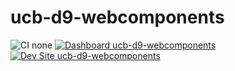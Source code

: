 # ucb-d9-webcomponents

![CI none](https://img.shields.io/badge/ci-none-orange.svg)
[![Dashboard ucb-d9-webcomponents](https://img.shields.io/badge/dashboard-ucb_d9_webcomponents-yellow.svg)](https://dashboard.pantheon.io/sites/c3d2ad14-613d-46c3-9ebc-0044be8a9f1d#dev/code)
[![Dev Site ucb-d9-webcomponents](https://img.shields.io/badge/site-ucb_d9_webcomponents-blue.svg)](http://dev-ucb-d9-webcomponents.pantheonsite.io/)